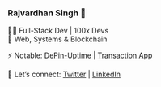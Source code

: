 ### Rajvardhan Singh 🍉

👨‍💻 Full-Stack Dev | 100x Devs  
🚀 Web, Systems & Blockchain  

⚡ Notable: [DePin-Uptime](https://github.com/0xRajvardhan/DePIN-Uptime) | [Transaction App](https://github.com/0xRajvardhan/transaction-App)  

💬 Let’s connect: [Twitter](https://twitter.com/rajvardhansd) | [LinkedIn](https://www.linkedin.com/in/rajvardhan-singh-dodya/)  
